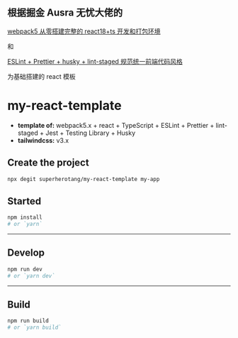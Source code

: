 ## 根据掘金 Ausra 无忧大佬的

[webpack5 从零搭建完整的 react18+ts 开发和打包环境](https://juejin.cn/post/7111922283681153038)

和

[ESLint + Prettier + husky + lint-staged 规范统一前端代码风格](https://juejin.cn/post/6925378374466551821)

为基础搭建的 react 模板

# my-react-template

- **template of:** webpack5.x + react + TypeScript + ESLint + Prettier + lint-staged + Jest + Testing Library + Husky
- **tailwindcss:** v3.x

## Create the project

```bash
npx degit superherotang/my-react-template my-app
```

## Started

```bash
npm install
# or `yarn`
```

---

## Develop

```bash
npm run dev
# or `yarn dev`
```

---

## Build

```bash
npm run build
# or `yarn build`
```
